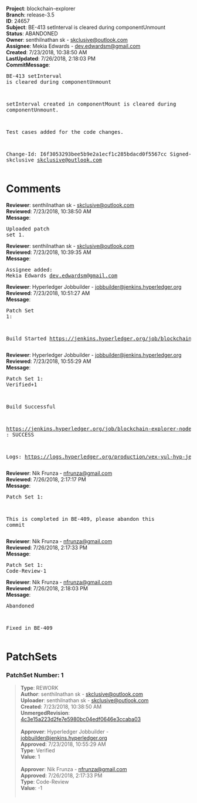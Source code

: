 <strong>Project</strong>: blockchain-explorer<br><strong>Branch</strong>: release-3.5<br><strong>ID</strong>: 24657<br><strong>Subject</strong>: BE-413 setInterval is cleared during componentUnmount<br><strong>Status</strong>: ABANDONED<br><strong>Owner</strong>: senthilnathan sk - skclusive@outlook.com<br><strong>Assignee</strong>: Mekia Edwards - dev.edwardsm@gmail.com<br><strong>Created</strong>: 7/23/2018, 10:38:50 AM<br><strong>LastUpdated</strong>: 7/26/2018, 2:18:03 PM<br><strong>CommitMessage</strong>:<br><pre>BE-413 setInterval is cleared during componentUnmount

setInterval created in componentMount is
cleared during componentUnmount.

Test cases added for the code changes.

Change-Id: I6f3053293bee5b9e2a1ecf1c285bdacd0f5567cc
Signed-off-by: skclusive <skclusive@outlook.com>
</pre><h1>Comments</h1><strong>Reviewer</strong>: senthilnathan sk - skclusive@outlook.com<br><strong>Reviewed</strong>: 7/23/2018, 10:38:50 AM<br><strong>Message</strong>: <pre>Uploaded patch set 1.</pre><strong>Reviewer</strong>: senthilnathan sk - skclusive@outlook.com<br><strong>Reviewed</strong>: 7/23/2018, 10:39:35 AM<br><strong>Message</strong>: <pre>Assignee added: Mekia Edwards <dev.edwardsm@gmail.com></pre><strong>Reviewer</strong>: Hyperledger Jobbuilder - jobbuilder@jenkins.hyperledger.org<br><strong>Reviewed</strong>: 7/23/2018, 10:51:27 AM<br><strong>Message</strong>: <pre>Patch Set 1:

Build Started https://jenkins.hyperledger.org/job/blockchain-explorer-node6-verify-x86_64/323/</pre><strong>Reviewer</strong>: Hyperledger Jobbuilder - jobbuilder@jenkins.hyperledger.org<br><strong>Reviewed</strong>: 7/23/2018, 10:55:29 AM<br><strong>Message</strong>: <pre>Patch Set 1: Verified+1

Build Successful 

https://jenkins.hyperledger.org/job/blockchain-explorer-node6-verify-x86_64/323/ : SUCCESS

Logs: https://logs.hyperledger.org/production/vex-yul-hyp-jenkins-3/blockchain-explorer-node6-verify-x86_64/323</pre><strong>Reviewer</strong>: Nik Frunza - nfrunza@gmail.com<br><strong>Reviewed</strong>: 7/26/2018, 2:17:17 PM<br><strong>Message</strong>: <pre>Patch Set 1:

This is completed in BE-409, please abandon this commit</pre><strong>Reviewer</strong>: Nik Frunza - nfrunza@gmail.com<br><strong>Reviewed</strong>: 7/26/2018, 2:17:33 PM<br><strong>Message</strong>: <pre>Patch Set 1: Code-Review-1</pre><strong>Reviewer</strong>: Nik Frunza - nfrunza@gmail.com<br><strong>Reviewed</strong>: 7/26/2018, 2:18:03 PM<br><strong>Message</strong>: <pre>Abandoned

Fixed in BE-409</pre><h1>PatchSets</h1><h3>PatchSet Number: 1</h3><blockquote><strong>Type</strong>: REWORK<br><strong>Author</strong>: senthilnathan sk - skclusive@outlook.com<br><strong>Uploader</strong>: senthilnathan sk - skclusive@outlook.com<br><strong>Created</strong>: 7/23/2018, 10:38:50 AM<br><strong>UnmergedRevision</strong>: [4c3e15a223d2fe7e5980bc04edf0646e3ccaba03](https://github.com/hyperledger-gerrit-archive/blockchain-explorer/commit/4c3e15a223d2fe7e5980bc04edf0646e3ccaba03)<br><br><strong>Approver</strong>: Hyperledger Jobbuilder - jobbuilder@jenkins.hyperledger.org<br><strong>Approved</strong>: 7/23/2018, 10:55:29 AM<br><strong>Type</strong>: Verified<br><strong>Value</strong>: 1<br><br><strong>Approver</strong>: Nik Frunza - nfrunza@gmail.com<br><strong>Approved</strong>: 7/26/2018, 2:17:33 PM<br><strong>Type</strong>: Code-Review<br><strong>Value</strong>: -1<br><br></blockquote>